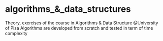 # algorithms_&_data_structures
Theory, exercises of the course in Algorithms &amp; Data Structure  @University of Pisa
Algorithms are developed from scratch and tested in term of time complexity
